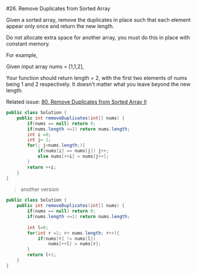 #26. Remove Duplicates from Sorted Array

Given a sorted array, remove the duplicates in place such that each element appear only once and return the new length.

Do not allocate extra space for another array, you must do this in place with constant memory.

For example,

Given input array nums = [1,1,2],

Your function should return length = 2, with the first two elements of nums being 1 and 2 respectively. It doesn't matter what you leave beyond the new length.

Related issue: [80. Remove Duplicates from Sorted Array II](../GoogleMedium/80.md)
```java
public class Solution {
    public int removeDuplicates(int[] nums) {
        if(nums == null) return 0;
        if(nums.length <=1) return nums.length;
        int i =0;
        int j= 1;
        for(; j<nums.length;){
            if(nums[i] == nums[j]) j++;
            else nums[++i] = nums[j++];
        }
        return ++i;
    }
}
```

> another version

```java
public class Solution {
    public int removeDuplicates(int[] nums) {
        if(nums == null) return 0;
        if(nums.length <=1) return nums.length;
        
        int l=0;
        for(int r =1; r< nums.length; r++){
            if(nums[r] != nums[l])
                nums[++l] = nums[r];
        }
        return l+1;
    }
}
```